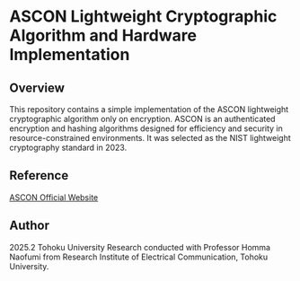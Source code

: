 # ASCON Lightweight Cryptographic Algorithm and Hardware Implementation 

## Overview

This repository contains a simple implementation of the ASCON lightweight cryptographic algorithm only on encryption. ASCON is an authenticated encryption and hashing algorithms designed for efficiency and security in resource-constrained environments. It was selected as the NIST lightweight cryptography standard in 2023.

## Reference

[ASCON Official Website](https://ascon.isec.tugraz.at)

## Author

2025.2 Tohoku University
Research conducted with Professor Homma Naofumi from Research Institute of Electrical Communication, Tohoku University.
